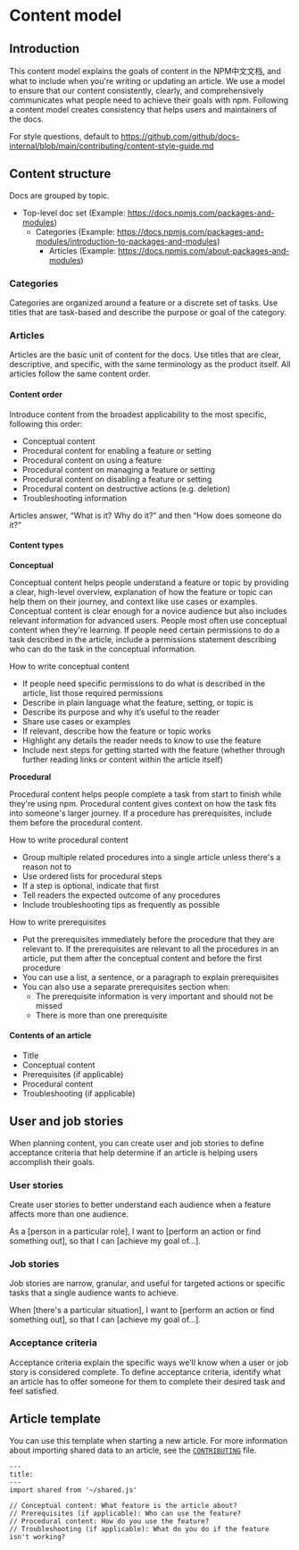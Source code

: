 # Content model

## Introduction

This content model explains the goals of content in the NPM中文文档, and what to include when you're writing or updating an article. We use a model to ensure that our content consistently, clearly, and comprehensively communicates what people need to achieve their goals with npm. Following a content model creates consistency that helps users and maintainers of the docs.

For style questions, default to https://github.com/github/docs-internal/blob/main/contributing/content-style-guide.md

## Content structure

Docs are grouped by topic.

- Top-level doc set (Example: https://docs.npmjs.com/packages-and-modules)
  - Categories (Example: https://docs.npmjs.com/packages-and-modules/introduction-to-packages-and-modules)
    - Articles (Example: https://docs.npmjs.com/about-packages-and-modules)

### Categories

Categories are organized around a feature or a discrete set of tasks. Use titles that are task-based and describe the purpose or goal of the category.

### Articles

Articles are the basic unit of content for the docs. Use titles that are clear, descriptive, and specific, with the same terminology as the product itself. All articles follow the same content order.

#### Content order

Introduce content from the broadest applicability to the most specific, following this order:

- Conceptual content
- Procedural content for enabling a feature or setting
- Procedural content on using a feature
- Procedural content on managing a feature or setting
- Procedural content on disabling a feature or setting
- Procedural content on destructive actions (e.g. deletion)
- Troubleshooting information

Articles answer, “What is it? Why do it?” and then “How does someone do it?”

#### Content types

**Conceptual**

Conceptual content helps people understand a feature or topic by providing a clear, high-level overview, explanation of how the feature or topic can help them on their journey, and context like use cases or examples. Conceptual content is clear enough for a novice audience but also includes relevant information for advanced users. People most often use conceptual content when they're learning. If people need certain permissions to do a task described in the article, include a permissions statement describing who can do the task in the conceptual information.

How to write conceptual content

- If people need specific permissions to do what is described in the article, list those required permissions
- Describe in plain language what the feature, setting, or topic is
- Describe its purpose and why it’s useful to the reader
- Share use cases or examples
- If relevant, describe how the feature or topic works
- Highlight any details the reader needs to know to use the feature
- Include next steps for getting started with the feature (whether through further reading links or content within the article itself)

**Procedural**

Procedural content helps people complete a task from start to finish while they're using npm. Procedural content gives context on how the task fits into someone's larger journey. If a procedure has prerequisites, include them before the procedural content.

How to write procedural content

- Group multiple related procedures into a single article unless there's a reason not to
- Use ordered lists for procedural steps
- If a step is optional, indicate that first
- Tell readers the expected outcome of any procedures
- Include troubleshooting tips as frequently as possible

How to write prerequisites

- Put the prerequisites immediately before the procedure that they are relevant to. If the prerequisites are relevant to all the procedures in an article, put them after the conceptual content and before the first procedure
- You can use a list, a sentence, or a paragraph to explain prerequisites
- You can also use a separate prerequisites section when:
  - The prerequisite information is very important and should not be missed
  - There is more than one prerequisite

#### Contents of an article

- Title
- Conceptual content
- Prerequisites (if applicable)
- Procedural content
- Troubleshooting (if applicable)

## User and job stories

When planning content, you can create user and job stories to define acceptance criteria that help determine if an article is helping users accomplish their goals.

### User stories

Create user stories to better understand each audience when a feature affects more than one audience.

As a [person in a particular role], I want to [perform an action or find something out], so that I can [achieve my goal of...].

### Job stories

Job stories are narrow, granular, and useful for targeted actions or specific tasks that a single audience wants to achieve.

When [there's a particular situation], I want to [perform an action or find something out], so that I can [achieve my goal of...].

### Acceptance criteria

Acceptance criteria explain the specific ways we'll know when a user or job story is considered complete. To define acceptance criteria, identify what an article has to offer someone for them to complete their desired task and feel satisfied.

## Article template

You can use this template when starting a new article. For more information about importing shared data to an article, see the [`CONTRIBUTING`](https://github.com/npm/documentation/blob/main/CONTRIBUTING.md#shared-content) file.

```
---
title:
---
import shared from '~/shared.js'

// Conceptual content: What feature is the article about?
// Prerequisites (if applicable): Who can use the feature?
// Procedural content: How do you use the feature?
// Troubleshooting (if applicable): What do you do if the feature isn't working?
```
